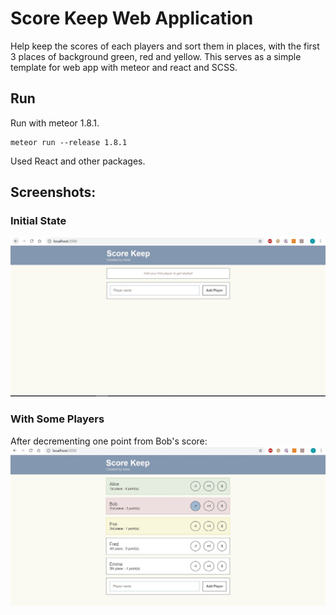 # Score Keep Web Application

Help keep the scores of each players and sort them in places, with the first 3 places of background green, red and yellow. This serves as a simple template for web app with meteor and react and SCSS.

## Run
Run with meteor 1.8.1. 
```
meteor run --release 1.8.1
```
Used React and other packages.

## Screenshots:

### Initial State
![alt text](screenshots/initial.JPG)

### With Some Players
After decrementing one point from Bob's score:
![alt text](screenshots/Bob_dec1.JPG)
